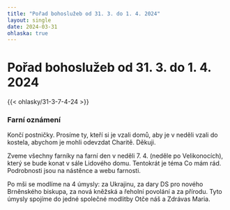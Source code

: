 ```yaml
---
title: "Pořad bohoslužeb od 31. 3. do 1. 4. 2024"
layout: single
date: 2024-03-31
ohlaska: true
---
```

# Pořad bohoslužeb od 31. 3. do 1. 4. 2024

{{< ohlasky/31-3-7-4-24 >}}

### Farní oznámení

Končí postničky. Prosíme ty, kteří si je vzali domů, aby je v neděli vzali do kostela, abychom je mohli odevzdat Charitě. Děkuji.

Zveme všechny farníky na farní den v neděli 7. 4. (neděle po Velikonocích), který se bude konat v sále Lidového domu. Tentokrát je téma Co mám rád. Podrobnosti jsou na nástěnce a webu farnosti.

Po mši se modlíme na 4 úmysly: za Ukrajinu, za dary DS pro nového Brněnského biskupa, za nová kněžská a řeholní povolání a za přírodu. Tyto úmysly spojíme do jedné společné modlitby Otče náš a Zdrávas Maria.